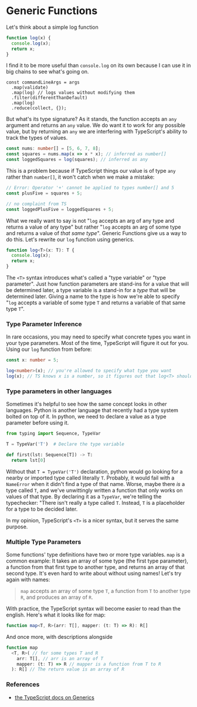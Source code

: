 # Generic Functions

Let's think about a simple log function

```typescript
function log(x) {
  console.log(x);
  return x;
}
```

I find it to be more useful than `console.log` on its own because I can use it in big chains to see what's going on.

```typescript{3,5}
const commandLineArgs = args
  .map(validate)
  .map(log) // logs values without modifying them
  .filter(differentThanDefault)
  .map(log)
  .reduce(collect, {});
```

But what's its type signature? As it stands, the function accepts an `any` argument and returns an `any` value. We do want it to work for any possible value, but by returning an `any` we are interfering with TypeScript's ability to track the types of values.

```typescript
const nums: number[] = [5, 6, 7, 8];
const squares = nums.map(x => x * x); // inferred as number[]
const loggedSquares = log(squares); // inferred as any
```

This is a problem because if TypeScript things our value is of type `any` rather than `number[]`, it won't catch when we make a mistake:

```typescript
// Error: Operator '+' cannot be applied to types number[] and 5
const plusFive = squares + 5;

// no complaint from TS
const loggedPlusFive = loggedSquares + 5;
```

What we really want to say is not "`log` accepts an arg of any type and returns a value of any type" but rather "`log` accepts an arg of some type and returns a value of _that same type_". Generic Functions give us a way to do this. Let's rewrite our `log` function using generics.

```typescript
function log<T>(x: T): T {
  console.log(x);
  return x;
}
```

The `<T>` syntax introduces what's called a "type variable" or "type parameter". Just how function parameters are stand-ins for a value that will be determined later, a type variable is a stand-in for a _type_ that will be determined later. Giving a name to the type is how we're able to specify "`log` accepts a variable of some type `T` and returns a variable of that same type `T`".

### Type Parameter Inference

In rare occasions, you may need to specify what concrete types you want in your type parameters. Most of the time, TypeScript will figure it out for you. Using our `log` function from before:

```typescript
const x: number = 5;

log<number>(x); // you're allowed to specify what type you want
log(x); // TS knows x is a number, so it figures out that log<T> should be log<number>
```

### Type parameters in other languages

Sometimes it's helpful to see how the same concept looks in other languages. Python is another language that recently had a type system bolted on top of it. In python, we need to declare a value as a type parameter before using it.

```python
from typing import Sequence, TypeVar

T = TypeVar('T')  # Declare the type variable

def first(lst: Sequence[T]) -> T:
  return lst[0]
```

Without that `T = TypeVar('T')` declaration, python would go looking for a nearby or imported type called literally `T`. Probably, it would fail with a `NameError` when it didn't find a type of that name. Worse, maybe there _is_ a type called `T`, and we've unwittingly written a function that only works on values of that type. By declaring it as a `TypeVar`, we're telling the typechecker: "There isn't really a type called `T`. Instead, `T` is a placeholder for a type to be decided later.

In my opinion, TypeScript's `<T>` is a nicer syntax, but it serves the same purpose.

### Multiple Type Parameters

Some functions' type definitions have two or more type variables. `map` is a common example: It takes an array of some type (the first type parameter), a function from that first type to another type, and returns an array of that second type. It's even hard to write about without using names! Let's try again with names:

> `map` accepts an array of some type `T`, a function from `T` to another type `R`, and produces an array of `R`.

With practice, the TypeScript syntax will become easier to read than the english. Here's what it looks like for map:

```typescript
function map<T, R>(arr: T[], mapper: (t: T) => R): R[]
```

And once more, with descriptions alongside

```typescript
function map
  <T, R>( // for some types T and R
    arr: T[], // arr is an array of T
    mapper: (t: T) => R // mapper is a function from T to R
  ): R[] // The return value is an array of R
```


### References

- [the TypeScript docs on Generics](https://www.typescriptlang.org/docs/handbook/generics.html)

